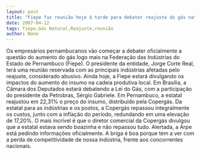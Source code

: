 ```yaml
---
layout: post
title: "Fiepe faz reunião hoje à tarde para debater reajuste do gás natural"
date: 2007-04-12
tags: fiepe,Gás Natural,Reajuste,reunião
author: None
---
```

Os empresários pernambucanos vão começar a debater oficialmente a questão do aumento do gás logo mais na Federação das Indústrias do Estado de Pernambuco (Fiepe).
O presidente da entidade, Jorge Corte Real, terá uma reunião reservada com as principais indústrias afetadas pelo reajuste, considerado abusivo.
Ainda hoje, a Fiepe estará divulgando os impactos do aumento do insumo na cadeia produtiva local.
Em Brasília, a Câmara dos Deputados estará debatendo a Lei do Gás, com a participação do presidente da Petrobras, Sérgio Gabriele. Em Pernambuco, a estatal reajustou em 22,31% o preço do insumo, distribuído pela Copergás. Da estatal para as indústrias e os postos, a Copergás repassou integralmente os custos, junto com a inflação do período, redundando em uma elevação de 17,20%.
O mais incrível é que o diretor comercial da Copergás divulgou que a estatal estava sendo boazinha e não repassou tudo. Alertada, a Arpe está pedindo informações oficialmente. A briga é boa porque tem a ver com a perda de competitividade de nossa indústria, frente aos concorrentes nacionais. 